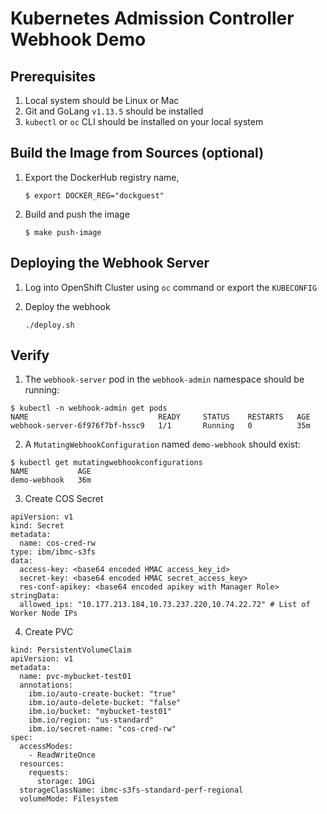 # Kubernetes Admission Controller Webhook Demo

## Prerequisites
1. Local system should be Linux or Mac
2. Git and GoLang `v1.13.5` should be installed
3. `kubectl` or `oc` CLI should be installed on your local system

## Build the Image from Sources (optional)
1. Export the  DockerHub registry name,
   ```
   $ export DOCKER_REG="dockguest"
   ```

2. Build and push the image
   ```
   $ make push-image
   ```

## Deploying the Webhook Server
1. Log into OpenShift Cluster using `oc` command or export the `KUBECONFIG`

2. Deploy the webhook
   ```
   ./deploy.sh
   ```

## Verify

1. The `webhook-server` pod in the `webhook-admin` namespace should be running:
```
$ kubectl -n webhook-admin get pods
NAME                             READY     STATUS    RESTARTS   AGE
webhook-server-6f976f7bf-hssc9   1/1       Running   0          35m
```

2. A `MutatingWebhookConfiguration` named `demo-webhook` should exist:
```
$ kubectl get mutatingwebhookconfigurations
NAME           AGE
demo-webhook   36m
```

3. Create COS Secret
```
apiVersion: v1
kind: Secret
metadata:
  name: cos-cred-rw
type: ibm/ibmc-s3fs
data:
  access-key: <base64 encoded HMAC access_key_id>
  secret-key: <base64 encoded HMAC secret_access_key>
  res-conf-apikey: <base64 encoded apikey with Manager Role>
stringData:
  allowed_ips: "10.177.213.184,10.73.237.220,10.74.22.72" # List of Worker Node IPs
```

4. Create PVC
```
kind: PersistentVolumeClaim
apiVersion: v1
metadata:
  name: pvc-mybucket-test01
  annotations:
    ibm.io/auto-create-bucket: "true"
    ibm.io/auto-delete-bucket: "false"
    ibm.io/bucket: "mybucket-test01"
    ibm.io/region: "us-standard"
    ibm.io/secret-name: "cos-cred-rw"
spec:
  accessModes:
    - ReadWriteOnce
  resources:
    requests:
      storage: 10Gi
  storageClassName: ibmc-s3fs-standard-perf-regional
  volumeMode: Filesystem
```
